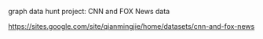 graph data hunt project: CNN and FOX News data 

https://sites.google.com/site/qianmingjie/home/datasets/cnn-and-fox-news
